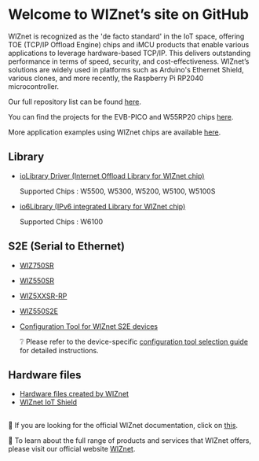 # Welcome to WIZnet’s site on GitHub 

WIZnet is recognized as the 'de facto standard' in the IoT space, offering TOE (TCP/IP Offload Engine) chips and iMCU products that enable various applications to leverage hardware-based TCP/IP. This delivers outstanding performance in terms of speed, security, and cost-effectiveness. WIZnet’s solutions are widely used in platforms such as Arduino's Ethernet Shield, various clones, and more recently, the Raspberry Pi RP2040 microcontroller.

Our full repository list can be found [here](https://github.com/orgs/Wiznet/repositories).

You can find the projects for the EVB-PICO and W55RP20 chips [here](https://github.com/orgs/WIZnet-ioNIC/repositories).

More application examples using WIZnet chips are available [here](https://github.com/wiznetmaker).

## Library
* [ioLibrary Driver (Internet Offload Library for WIZnet chip)](https://github.com/Wiznet/ioLibrary_Driver)
  
  Supported Chips : W5500, W5300, W5200, W5100, W5100S
* [io6Library (IPv6 integrated Library for WIZnet chip)](https://github.com/Wiznet/io6Library)

  Supported Chips : W6100

## S2E (Serial to Ethernet)
* [WIZ750SR](https://github.com/Wiznet/WIZ750SR)
* [WIZ550SR](https://github.com/Wiznet/WIZ550SR)
* [WIZ5XXSR-RP](https://github.com/Wiznet/WIZ5XXSR-RP-C)
* [WIZ550S2E](https://github.com/Wiznet/WIZ550S2E)
  
* [Configuration Tool for WIZnet S2E devices](https://github.com/Wiznet/WIZnet-S2E-Tool-GUI)

  :grey_question: Please refer to the device-specific [configuration tool selection guide](https://docs.wiznet.io/Product/S2E-Module/serial-to-ethernet-guide) for detailed instructions.

## Hardware files
* [Hardware files created by WIZnet](https://github.com/Wiznet/Hardware-Files-of-WIZnet)
* [WIZnet IoT Shield](https://github.com/Wiznet/wiznet-iot-shield-hardware-kr)

##
:page_facing_up: If you are looking for the official WIZnet documentation, click on [this](https://docs.wiznet.io/introduction).

:office: To learn about the full range of products and services that WIZnet offers, please visit our official website [WIZnet](https://wiznet.io/).
